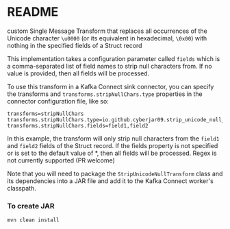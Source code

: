 # README

custom Single Message Transform that replaces all occurrences of the Unicode character `\u0000` (or its equivalent in hexadecimal, `\0x00`) with nothing in the specified fields of a Struct record

This implementation takes a configuration parameter called `fields` which is a comma-separated list of field names to strip null characters from. If no value is provided, then all fields will be processed.

To use this transform in a Kafka Connect sink connector, you can specify the transforms and `transforms.stripNullChars.type` properties in the connector configuration file, like so:

```
transforms=stripNullChars
transforms.stripNullChars.type=io.github.cyberjar09.strip_unicode_null_transform.StripUnicodeNullTransform
transforms.stripNullChars.fields=field1,field2
```
In this example, the transform will only strip null characters from the `field1` and `field2` fields of the Struct record. 
If the fields property is not specified or is set to the default value of *, then all fields will be processed.
Regex is not currently supported (PR welcome)

Note that you will need to package the `StripUnicodeNullTransform` class and its dependencies into a JAR file and add it to the Kafka Connect worker's classpath.

### To create JAR
`mvn clean install`
